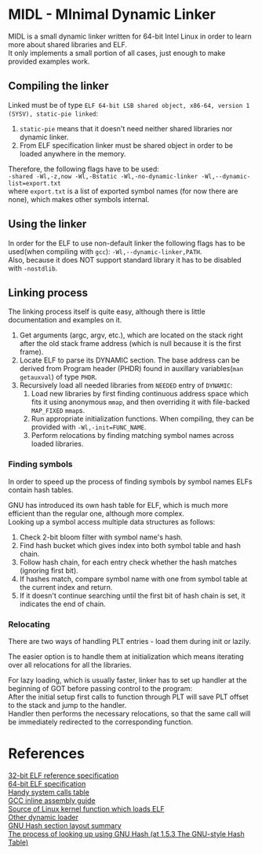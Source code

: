 # MIDL - MInimal Dynamic Linker
MIDL is a small dynamic linker written for 64-bit Intel Linux in order to learn more about shared libraries and ELF. \
It only implements a small portion of all cases, just enough to make provided examples work.

## Compiling the linker

Linked must be of type `ELF 64-bit LSB shared object, x86-64, version 1 (SYSV), static-pie linked`:
1. `static-pie` means that it doesn't need neither shared libraries nor dynamic linker.
2. From ELF specification linker must be shared object in order to be loaded anywhere in the memory.

Therefore, the following flags have to be used: \
`-shared -Wl,-z,now -Wl,-Bstatic -Wl,-no-dynamic-linker -Wl,--dynamic-list=export.txt`\
where `export.txt` is a list of exported symbol names (for now there are none), which makes other symbols internal.

## Using the linker

In order for the ELF to use non-default linker the following flags has to be used(when compiling with `gcc`): `-Wl,--dynamic-linker,PATH`. \
Also, because it does NOT support standard library it has to be disabled with `-nostdlib`.

## Linking process

The linking process itself is quite easy, although there is little documentation and examples on it. 

1. Get arguments (argc, argv, etc.), which are located on the stack right after the old stack frame address (which is null because it is the first frame).
2. Locate ELF to parse its DYNAMIC section. The base address can be derived from Program header (PHDR) found in auxillary variables(`man getauxval`) of type `PHDR`.
3. Recursively load all needed libraries from `NEEDED` entry of `DYNAMIC`:
    1.  Load new libraries by first finding continuous address space which fits it using anonymous `mmap`, and then overriding it with file-backed `MAP_FIXED` `mmap`s.
    2. Run appropriate initialization functions. When compiling, they can be provided with `-Wl,-init=FUNC_NAME`.
    3. Perform relocations by finding matching symbol names across loaded libraries.

### Finding symbols

In order to speed up the process of finding symbols by symbol names ELFs contain hash tables.

GNU has introduced its own hash table for ELF, which is much more efficient than the regular one, although more complex. \
Looking up a symbol access multiple data structures as follows:
1. Check 2-bit bloom filter with symbol name's hash.
2. Find hash bucket which gives index into both symbol table and hash chain.
3. Follow hash chain, for each entry check whether the hash matches (ignoring first bit).
4. If hashes match, compare symbol name with one from symbol table at the current index and return.
5. If it doesn't continue searching until the first bit of hash chain is set, it indicates the end of chain.

### Relocating

There are two ways of handling PLT entries - load them during init or lazily.

The easier option is to handle them at initialization which means iterating over all relocations for all the libraries.

For lazy loading, which is usually faster, linker has to set up handler at the beginning of GOT before passing control to the program: \
After the initial setup first calls to function through PLT will save PLT offset to the stack and jump to the handler. \
Handler then performs the necessary relocations, so that the same call will be immediately redirected to the corresponding function.

# References
[32-bit ELF reference specification](https://refspecs.linuxfoundation.org/elf/elf.pdf) \
[64-bit ELF specification](https://uclibc.org/docs/elf-64-gen.pdf) \
[Handy system calls table](https://chromium.googlesource.com/chromiumos/docs/+/master/constants/syscalls.md) \
[GCC inline assembly guide](https://www.ibiblio.org/gferg/ldp/GCC-Inline-Assembly-HOWTO.html#s3) \
[Source of Linux kernel function which loads ELF](https://github.com/torvalds/linux/blob/master/fs/binfmt_elf.c#L819C12-L819C27) \
[Other dynamic loader](https://github.com/Ferdi265/dynamic-loader) \
[GNU Hash section layout summary](https://sourceware.org/legacy-ml/binutils/2006-10/msg00377.html) \
[The process of looking up using GNU Hash (at 1.5.3 The GNU-style Hash Table)](https://www.akkadia.org/drepper/dsohowto.pdf)